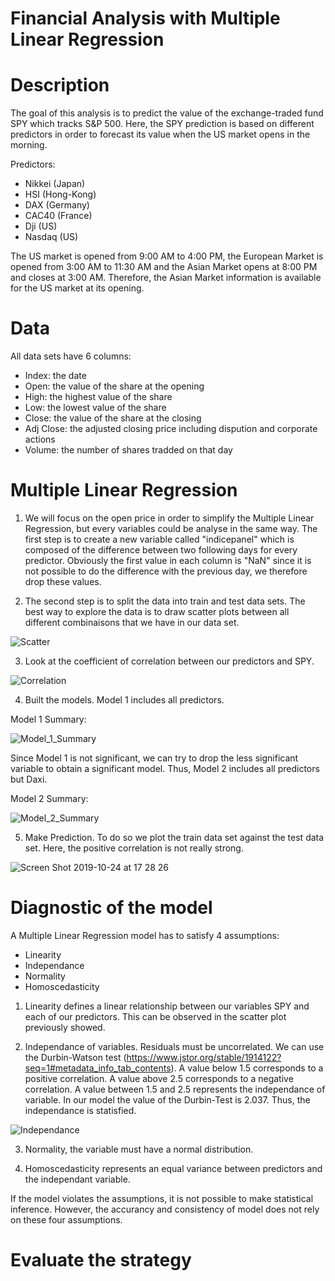# Financial Analysis with Multiple Linear Regression
# Description

The goal of this analysis is to predict the value of the exchange-traded fund SPY which tracks S&P 500. Here, the SPY prediction is based on different predictors in order to forecast its value when the US market opens in the morning. 

Predictors:

- Nikkei (Japan)
- HSI (Hong-Kong)
- DAX (Germany)
- CAC40 (France)
- Dji (US)
- Nasdaq (US)

The US market  is opened from 9:00 AM to 4:00 PM, the European Market is opened from 3:00 AM to 11:30 AM and the Asian Market opens at 8:00 PM and closes at 3:00 AM. Therefore, the Asian Market information is available for the US market at its opening. 

# Data

All data sets have 6 columns:

- Index: the date
- Open: the value of the share at the opening
- High: the highest value of the share
- Low: the lowest value of the share
- Close: the value of the share at the closing
- Adj Close: the adjusted closing price including dispution and corporate actions 
- Volume: the number of shares tradded on that day

# Multiple Linear Regression

1) We will focus on the open price in order to simplify the Multiple Linear Regression, but every variables could be analyse in the same way. 
The first step is to create a new variable called "indicepanel" which is composed of the difference between two following days for every predictor. Obviously the first value in each column is "NaN" since it is not possible to do the difference with the previous day, we therefore drop these values. 

2) The second step is to split the data into train and test data sets. The best way to explore the data is to draw scatter plots between all different combinaisons that we have in our data set. 

![Scatter](https://user-images.githubusercontent.com/55028120/67499099-673bee00-f678-11e9-8bcb-ba97392d9ee4.png)


3) Look at the coefficient of correlation between our predictors and SPY. 

![Correlation](https://user-images.githubusercontent.com/55028120/67499982-e120a700-f679-11e9-9fc2-00f9e8162fb5.png)

4) Built the models. Model 1 includes all predictors.

Model 1 Summary:

![Model_1_Summary](https://user-images.githubusercontent.com/55028120/67503304-4d51d980-f67f-11e9-94fa-4eb6ad003d9f.png)

Since Model 1 is not significant, we can try to drop the less significant variable to obtain a significant model. Thus, Model 2 includes all predictors but Daxi.

Model 2 Summary:

![Model_2_Summary](https://user-images.githubusercontent.com/55028120/67503631-df59e200-f67f-11e9-8fae-297bc9b1fc55.png)


5) Make Prediction. To do so we plot the train data set against the test data set. Here, the positive correlation is not really strong. 

![Screen Shot 2019-10-24 at 17 28 26](https://user-images.githubusercontent.com/55028120/67505753-bfc4b880-f683-11e9-8e64-769e59a831af.png)


# Diagnostic of the model

A Multiple Linear Regression model has to satisfy 4 assumptions:

- Linearity
- Independance
- Normality
- Homoscedasticity

1) Linearity defines a linear relationship between our variables SPY and each of our predictors. This can be observed in the scatter plot previously showed. 

2) Independance of variables. Residuals must be uncorrelated. We can use the Durbin-Watson test (https://www.jstor.org/stable/1914122?seq=1#metadata_info_tab_contents). A value below 1.5 corresponds to a positive correlation. A value above 2.5 corresponds to a negative correlation. A value between 1.5 and 2.5 represents the independance of variable. In our model the value of the Durbin-Test is 2.037. Thus, the independance is statisfied. 

![Independance](https://user-images.githubusercontent.com/55028120/67507941-e389fd80-f687-11e9-819b-f53b46864d03.png)

3) Normality, the variable must have a normal distribution.

4) Homoscedasticity represents an equal variance between predictors and the independant variable.

If the model violates the assumptions, it is not possible to make statistical inference. However, the accurancy and consistency of model does not rely on these four assumptions.

# Evaluate the strategy

